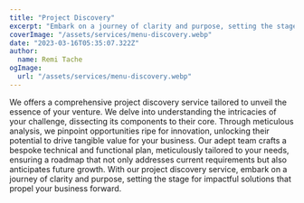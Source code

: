 ```yaml
---
title: "Project Discovery"
excerpt: "Embark on a journey of clarity and purpose, setting the stage for defining you impactful solutions that will propel your business forward"
coverImage: "/assets/services/menu-discovery.webp"
date: "2023-03-16T05:35:07.322Z"
author:
  name: Remi Tache
ogImage:
  url: "/assets/services/menu-discovery.webp"
---
```


We offers a comprehensive project discovery service tailored to unveil the essence of your venture. We delve into understanding the intricacies of your challenge, dissecting its components to their core. Through meticulous analysis, we pinpoint opportunities ripe for innovation, unlocking their potential to drive tangible value for your business. Our adept team crafts a bespoke technical and functional plan, meticulously tailored to your needs, ensuring a roadmap that not only addresses current requirements but also anticipates future growth. With our project discovery service, embark on a journey of clarity and purpose, setting the stage for impactful solutions that propel your business forward.

